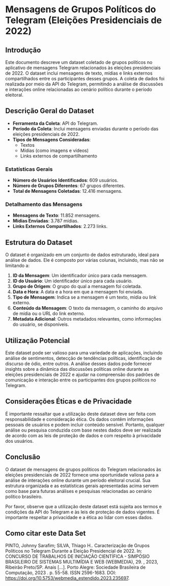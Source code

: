 # Mensagens de Grupos Políticos do Telegram (Eleições Presidenciais de 2022)

## Introdução

Este documento descreve um dataset coletado de grupos políticos no aplicativo de mensagens Telegram relacionados às eleições presidenciais de 2022. O dataset inclui mensagens de texto, mídias e links externos compartilhados entre os participantes desses grupos. A coleta de dados foi realizada por meio da API do Telegram, permitindo a análise de discussões e interações online relacionadas ao cenário político durante o período eleitoral.

## Descrição Geral do Dataset

- **Ferramenta da Coleta**: API do Telegram.
- **Período da Coleta**: Inclui mensagens enviadas durante o período das eleições presidenciais de 2022.
- **Tipos de Mensagens Consideradas**:
  - Textos
  - Mídias (como imagens e vídeos)
  - Links externos de compartilhamento

### Estatísticas Gerais

- **Número de Usuários Identificados**: 609 usuários.
- **Número de Grupos Diferentes**: 67 grupos diferentes.
- **Total de Mensagens Coletadas**: 12.416 mensagens.

### Detalhamento das Mensagens

- **Mensagens de Texto**: 11.852 mensagens.
- **Mídias Enviadas**: 3.787 mídias.
- **Links Externos Compartilhados**: 2.273 links.

## Estrutura do Dataset

O dataset é organizado em um conjunto de dados estruturado, ideal para análise de dados. Ele é composto por várias colunas, incluindo, mas não se limitando a:

1. **ID da Mensagem**: Um identificador único para cada mensagem.
2. **ID do Usuário**: Um identificador único para cada usuário.
3. **Grupo de Origem**: O grupo do qual a mensagem foi coletada.
4. **Data e Hora**: A data e a hora em que a mensagem foi enviada.
5. **Tipo de Mensagem**: Indica se a mensagem é um texto, mídia ou link externo.
6. **Conteúdo da Mensagem**: O texto da mensagem, o caminho do arquivo de mídia ou o URL do link externo.
7. **Metadata Adicional**: Outros metadados relevantes, como informações do usuário, se disponíveis.

## Utilização Potencial

Este dataset pode ser valioso para uma variedade de aplicações, incluindo análise de sentimentos, detecção de tendências políticas, identificação de discurso de ódio, entre outros. A análise desses dados pode fornecer insights sobre a dinâmica das discussões políticas online durante as eleições presidenciais de 2022 e ajudar na compreensão dos padrões de comunicação e interação entre os participantes dos grupos políticos no Telegram.

## Considerações Éticas e de Privacidade

É importante ressaltar que a utilização deste dataset deve ser feita com responsabilidade e consideração ética. Os dados contêm informações pessoais de usuários e podem incluir conteúdo sensível. Portanto, qualquer análise ou pesquisa conduzida com base nestes dados deve ser realizada de acordo com as leis de proteção de dados e com respeito à privacidade dos usuários.

## Conclusão

O dataset de mensagens de grupos políticos do Telegram relacionados às eleições presidenciais de 2022 fornece uma oportunidade valiosa para a análise de interações online durante um período eleitoral crucial. Sua estrutura organizada e as estatísticas gerais apresentadas acima servem como base para futuras análises e pesquisas relacionadas ao cenário político brasileiro.

Por favor, observe que a utilização deste dataset está sujeita aos termos e condições da API do Telegram e às leis de proteção de dados vigentes. É importante respeitar a privacidade e a ética ao lidar com esses dados.

## Como citar este Data Set

PINTO, Johnny Sarafim; SILVA, Thiago H.. Caracterização de Grupos Políticos no Telegram Durante a Eleição Presidencial de 2022. In: CONCURSO DE TRABALHOS DE INICIAÇÃO CIENTÍFICA - SIMPÓSIO BRASILEIRO DE SISTEMAS MULTIMÍDIA E WEB (WEBMEDIA), 29. , 2023, Ribeirão Preto/SP. Anais [...]. Porto Alegre: Sociedade Brasileira de Computação, 2023 . p. 55-58. ISSN 2596-1683. DOI: https://doi.org/10.5753/webmedia_estendido.2023.235697.
